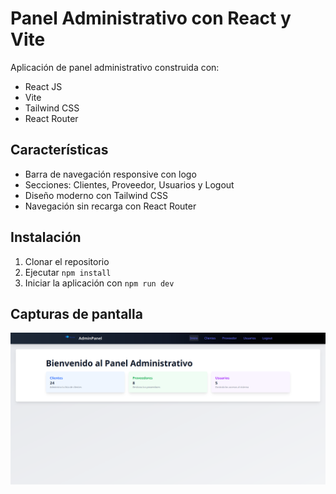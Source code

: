 # Panel Administrativo con React y Vite

Aplicación de panel administrativo construida con:
- React JS
- Vite
- Tailwind CSS
- React Router

## Características

- Barra de navegación responsive con logo
- Secciones: Clientes, Proveedor, Usuarios y Logout
- Diseño moderno con Tailwind CSS
- Navegación sin recarga con React Router

## Instalación

1. Clonar el repositorio
2. Ejecutar `npm install`
3. Iniciar la aplicación con `npm run dev`

## Capturas de pantalla

![Captura del panel](screenshot.png)